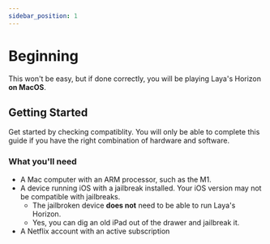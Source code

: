 ```yaml
---
sidebar_position: 1
---
```


# Beginning

This won't be easy, but if done correctly, you will be playing Laya's Horizon **on MacOS**.

## Getting Started

Get started by checking compatiblity. You will only be able to complete this guide if you have the right combination of hardware and software.

### What you'll need

- A Mac computer with an ARM processor, such as the M1.
- A device running iOS with a jailbreak installed. Your iOS version may not be compatible with jailbreaks.
  - The jailbroken device **does not** need to be able to run Laya's Horizon.
  - Yes, you can dig an old iPad out of the drawer and jailbreak it.
- A Netflix account with an active subscription

